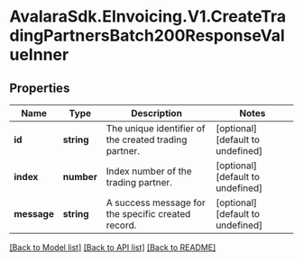 # AvalaraSdk.EInvoicing.V1.CreateTradingPartnersBatch200ResponseValueInner

## Properties

Name | Type | Description | Notes
------------ | ------------- | ------------- | -------------
**id** | **string** | The unique identifier of the created trading partner. | [optional] [default to undefined]
**index** | **number** | Index number of the trading partner. | [optional] [default to undefined]
**message** | **string** | A success message for the specific created record. | [optional] [default to undefined]

[[Back to Model list]](../../../README.md#documentation-for-models) [[Back to API list]](../../../README.md#documentation-for-api-endpoints) [[Back to README]](../../../README.md)

